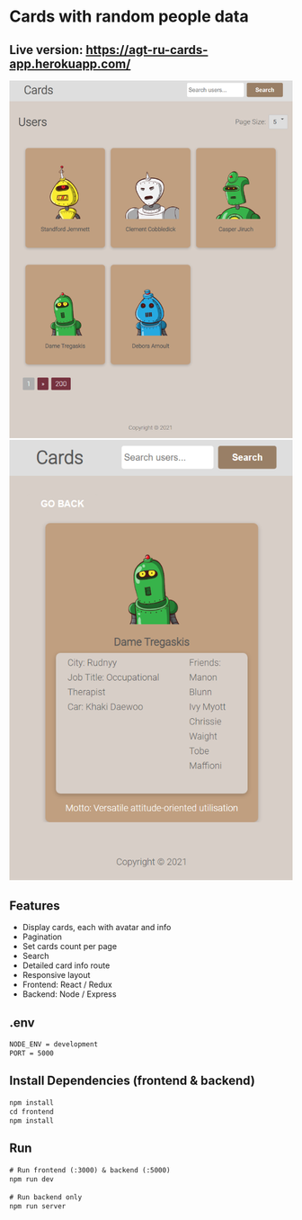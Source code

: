 # Cards with random people data
## Live version: https://agt-ru-cards-app.herokuapp.com/
![screenshot](https://github.com/agt-ru/cards-app/blob/main/cards-app-screenshot.png)
![screenshot](https://github.com/agt-ru/cards-app/blob/main/cards-app-screenshot2.png)
## Features
- Display cards, each with avatar and info
- Pagination
- Set cards count per page
- Search
- Detailed card info route
- Responsive layout
- Frontend: React / Redux
- Backend: Node / Express

## .env

```
NODE_ENV = development
PORT = 5000
```

## Install Dependencies (frontend & backend)

```
npm install
cd frontend
npm install
```

## Run

```
# Run frontend (:3000) & backend (:5000)
npm run dev

# Run backend only
npm run server
```
